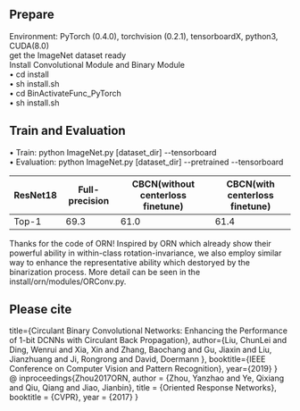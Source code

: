 ## Prepare
Environment: PyTorch (0.4.0), torchvision (0.2.1), tensorboardX, python3, CUDA(8.0)   
get the ImageNet dataset ready    
Install Convolutional Module and Binary Module    
•	cd install    
•	sh install.sh     
•	cd BinActivateFunc_PyTorch    
•	sh install.sh   

## Train and Evaluation
•	Train: python ImageNet.py [dataset_dir] --tensorboard   
•	Evaluation: python ImageNet.py [dataset_dir] --pretrained --tensorboard   


| ResNet18 | Full-precision | CBCN(without centerloss finetune) | CBCN(with centerloss finetune) |
| ------ | ------ | ------ | ------ |
| Top-1 | 69.3 | 61.0 | 61.4 |

Thanks for the code of ORN! Inspired by ORN which already show their powerful ability in within-class rotation-invariance, we also employ similar way to enhance the representative ability which destoryed by the binarization process. More detail can be seen in the install/orn/modules/ORConv.py.    

## Please cite   
  title={Circulant Binary Convolutional Networks: Enhancing the Performance of 1-bit
DCNNs with Circulant Back Propagation},
  author={Liu, ChunLei and Ding, Wenrui and Xia, Xin and Zhang, Baochang and Gu, Jiaxin  and Liu, Jianzhuang and Ji, Rongrong and David, Doermann },
  booktitle={IEEE Conference on Computer Vision and Pattern Recognition},
  year={2019}
}   
@ inproceedings{Zhou2017ORN,
    author = {Zhou, Yanzhao and Ye, Qixiang and Qiu, Qiang and Jiao, Jianbin},
    title = {Oriented Response Networks},
    booktitle = {CVPR},
    year = {2017}
}

